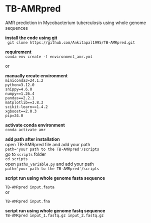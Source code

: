 # TB-AMRpred  <br />
AMR prediction in Mycobacterium tuberculosis using whole genome sequences <br />

**install the code using git** <br />
``` git clone https://github.com/Ankitapal1995/TB-AMRpred.git``` <br />

**requirement**  <br />
```conda env create -f environment_amr.yml``` <br />

 or <br />


**manually create environment** <br />
```miniconda3=24.1.2```  <br />
```python=3.12.0```  <br />
```snippy=4.6.0```  <br />
```numpy==1.26.4```  <br />
```pandas==2.2.1```  <br />
```matplotlib==3.8.3```  <br />
```scikit-learn==1.4.2```  <br />
```xgboost==2.0.3 ```  <br />
```pip=24.0```  <br />

**activate conda environment** <br/>
```conda activate amr``` <br/>

**add path after installation** <br/>
open TB-AMRpred file and add your path <br/>
```path='your path to the TB-AMRpred'/scripts``` <br/>
go to ```scripts``` folder <br/>
```cd scripts```  <br/>
open ```paths_variable.py``` and add your path <br/>
```path='your path to the TB-AMRpred'/scripts``` <br/>

**script run using whole genome fasta sequence** <br />

```TB-AMRpred input.fasta``` <br />
or <br />

```TB-AMRpred input.fna ``` <br />

**script run using whole genome fastq sequence**  <br />
```TB-AMRpred input_1.fastq.gz input_2.fastq.gz``` <br />

 



